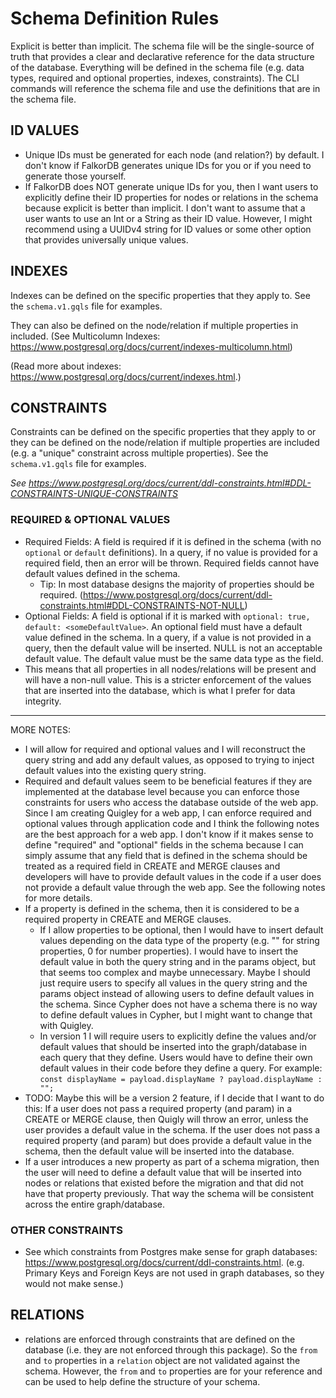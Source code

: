 # Schema Definition Rules

Explicit is better than implicit. The schema file will be the single-source of truth that provides a clear and declarative reference for the data structure of the database. Everything will be defined in the schema file (e.g. data types, required and optional properties, indexes, constraints). The CLI commands will reference the schema file and use the definitions that are in the schema file.

## ID VALUES

* Unique IDs must be generated for each node (and relation?) by default. I don't know if FalkorDB generates unique IDs for you or if you need to generate those yourself.
* If FalkorDB does NOT generate unique IDs for you, then I want users to explicitly define their ID properties for nodes or relations in the schema because explicit is better than implicit. I don't want to assume that a user wants to use an Int or a String as their ID value. However, I might recommend using a UUIDv4 string for ID values or some other option that provides universally unique values.

## INDEXES

Indexes can be defined on the specific properties that they apply to. See the `schema.v1.gqls` file for examples. 

They can also be defined on the node/relation if multiple properties in included. (See Multicolumn Indexes: https://www.postgresql.org/docs/current/indexes-multicolumn.html)

(Read more about indexes: https://www.postgresql.org/docs/current/indexes.html.)

## CONSTRAINTS

Constraints can be defined on the specific properties that they apply to or they can be defined on the node/relation if multiple properties are included (e.g. a "unique" constraint across multiple properties). See the `schema.v1.gqls` file for examples.

_See https://www.postgresql.org/docs/current/ddl-constraints.html#DDL-CONSTRAINTS-UNIQUE-CONSTRAINTS_

### REQUIRED & OPTIONAL VALUES

* Required Fields: A field is required if it is defined in the schema (with no `optional` or `default` definitions). In a query, if no value is provided for a required field, then an error will be thrown. Required fields cannot have default values defined in the schema.
    * Tip: In most database designs the majority of properties should be required. (https://www.postgresql.org/docs/current/ddl-constraints.html#DDL-CONSTRAINTS-NOT-NULL)
* Optional Fields: A field is optional if it is marked with `optional: true, default: <someDefaultValue>`. An optional field must have a default value defined in the schema. In a query, if a value is not provided in a query, then the default value will be inserted. NULL is not an acceptable default value. The default value must be the same data type as the field.
* This means that all properties in all nodes/relations will be present and will have a non-null value. This is a stricter enforcement of the values that are inserted into the database, which is what I prefer for data integrity.

---

MORE NOTES:

* I will allow for required and optional values and I will reconstruct the query string and add any default values, as opposed to trying to inject default values into the existing query string.
* Required and default values seem to be beneficial features if they are implemented at the database level because you can enforce those constraints for users who access the database outside of the web app. Since I am creating Quigley for a web app, I can enforce required and optional values through application code and I think the following notes are the best approach for a web app. I don't know if it makes sense to define "required" and "optional" fields in the schema because I can simply assume that any field that is defined in the schema should be treated as a required field in CREATE and MERGE clauses and developers will have to provide default values in the code if a user does not provide a default value through the web app. See the following notes for more details.
* If a property is defined in the schema, then it is considered to be a required property in CREATE and MERGE clauses. 
  * If I allow properties to be optional, then I would have to insert default values depending on the data type of the property (e.g. "" for string properties, 0 for number properties). I would have to insert the default value in both the query string and in the params object, but that seems too complex and maybe unnecessary. Maybe I should just require users to specify all values in the query string and the params object instead of allowing users to define default values in the schema. Since Cypher does not have a schema there is no way to define default values in Cypher, but I might want to change that with Quigley.
  * In version 1 I will require users to explicitly define the values and/or default values that should be inserted into the graph/database in each query that they define. Users would have to define their own default values in their code before they define a query. For example: `const displayName = payload.displayName ? payload.displayName : "";`
* TODO: Maybe this will be a version 2 feature, if I decide that I want to do this: If a user does not pass a required property (and param) in a CREATE or MERGE clause, then Quigly will throw an error, unless the user provides a default value in the schema. If the user does not pass a required property (and param) but does provide a default value in the schema, then the default value will be inserted into the database.
* If a user introduces a new property as part of a schema migration, then the user will need to define a default value that will be inserted into nodes or relations that existed before the migration and that did not have that property previously. That way the schema will be consistent across the entire graph/database.

### OTHER CONSTRAINTS

* See which constraints from Postgres make sense for graph databases: https://www.postgresql.org/docs/current/ddl-constraints.html. (e.g. Primary Keys and Foreign Keys are not used in graph databases, so they would not make sense.)

## RELATIONS

* relations are enforced through constraints that are defined on the database (i.e. they are not enforced through this package). So the `from` and `to` properties in a `relation` object are not validated against the schema. However, the `from` and `to` properties are for your reference and can be used to help define the structure of your schema.
